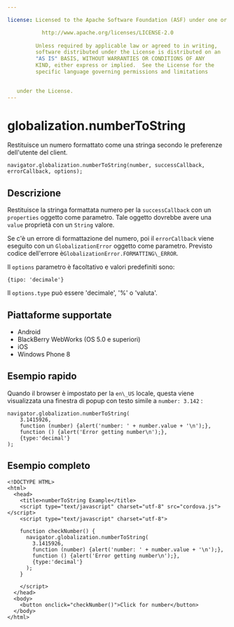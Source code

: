 ```yaml
---

license: Licensed to the Apache Software Foundation (ASF) under one or more contributor license agreements. See the NOTICE file distributed with this work for additional information regarding copyright ownership. The ASF licenses this file to you under the Apache License, Version 2.0 (the "License"); you may not use this file except in compliance with the License. You may obtain a copy of the License at

           http://www.apache.org/licenses/LICENSE-2.0
    
         Unless required by applicable law or agreed to in writing,
         software distributed under the License is distributed on an
         "AS IS" BASIS, WITHOUT WARRANTIES OR CONDITIONS OF ANY
         KIND, either express or implied.  See the License for the
         specific language governing permissions and limitations
    

   under the License.
---
```


# globalization.numberToString

Restituisce un numero formattato come una stringa secondo le preferenze dell'utente del client.

    navigator.globalization.numberToString(number, successCallback, errorCallback, options);
    

## Descrizione

Restituisce la stringa formattata numero per la `successCallback` con un `properties` oggetto come parametro. Tale oggetto dovrebbe avere una `value` proprietà con un `String` valore.

Se c'è un errore di formattazione del numero, poi il `errorCallback` viene eseguito con un `GlobalizationError` oggetto come parametro. Previsto codice dell'errore è`GlobalizationError.FORMATTING\_ERROR`.

Il `options` parametro è facoltativo e valori predefiniti sono:

    {tipo: 'decimale'}
    

Il `options.type` può essere 'decimale', '%' o 'valuta'.

## Piattaforme supportate

*   Android
*   BlackBerry WebWorks (OS 5.0 e superiori)
*   iOS
*   Windows Phone 8

## Esempio rapido

Quando il browser è impostato per la `en\_US` locale, questa viene visualizzata una finestra di popup con testo simile a `number: 3.142` :

    navigator.globalization.numberToString(
        3.1415926,
        function (number) {alert('number: ' + number.value + '\n');},
        function () {alert('Error getting number\n');},
        {type:'decimal'}
    );
    

## Esempio completo

    <!DOCTYPE HTML>
    <html>
      <head>
        <title>numberToString Example</title>
        <script type="text/javascript" charset="utf-8" src="cordova.js"></script>
        <script type="text/javascript" charset="utf-8">
    
        function checkNumber() {
          navigator.globalization.numberToString(
            3.1415926,
            function (number) {alert('number: ' + number.value + '\n');},
            function () {alert('Error getting number\n');},
            {type:'decimal'}
          );
        }
    
        </script>
      </head>
      <body>
        <button onclick="checkNumber()">Click for number</button>
      </body>
    </html>